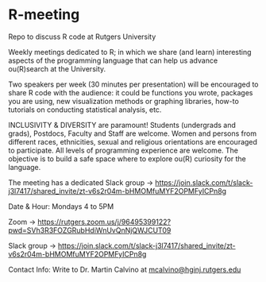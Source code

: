 # R-meeting
Repo to discuss R code at Rutgers University

Weekly meetings dedicated to R; in which we share (and learn) interesting aspects of the programming language that can help us advance ou(R)search at the University. 

Two speakers per week (30 minutes per presentation) will be encouraged to share R code with the audience: it could be functions you wrote, packages you are using, new visualization methods or graphing libraries, how-to tutorials on conducting statistical analysis, etc. 

INCLUSIVITY & DIVERSITY are paramount! Students (undergrads and grads), Postdocs, Faculty and Staff are welcome. Women and persons from different races, ethnicities, sexual and religious orientations are encouraged to participate. All levels of programming experience are welcome. The objective is to build a safe space where to explore ou(R) curiosity for the language.

The meeting has a dedicated Slack group -> https://join.slack.com/t/slack-j3l7417/shared_invite/zt-v6s2r04m-bHMOMfuMYF2OPMFyICPn8g

Date & Hour: Mondays 4 to 5PM 

Zoom -> 
https://rutgers.zoom.us/j/96495399122?pwd=SVh3R3FOZGRubHdiWnUvQnNjQWJCUT09

Slack group -> 
https://join.slack.com/t/slack-j3l7417/shared_invite/zt-v6s2r04m-bHMOMfuMYF2OPMFyICPn8g

Contact Info:
Write to Dr. Martin Calvino at mcalvino@hginj.rutgers.edu
